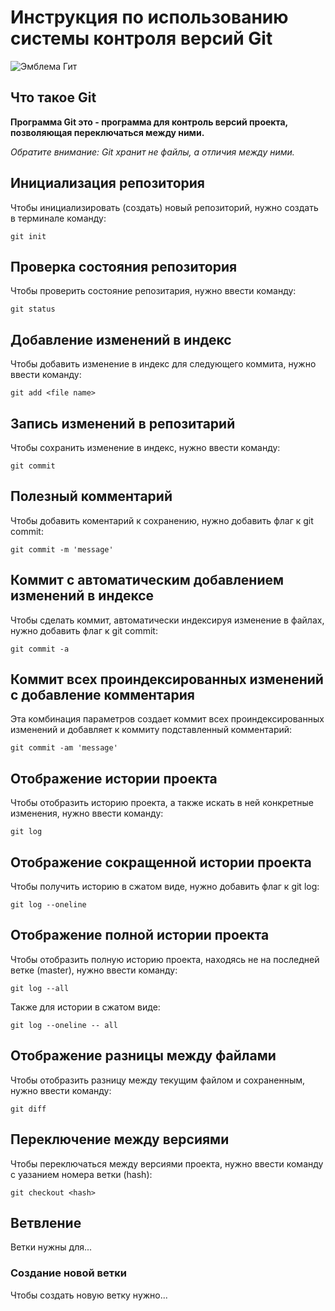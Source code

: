 # **Инструкция по использованию системы контроля версий Git**

![Эмблема Гит](git.jpeg)

## Что такое Git

**Программа Git это - программа для контроль версий проекта, позволяющая переключаться между ними.** 

*Обратите внимание: Git хранит не файлы, а отличия между ними.*

## Инициализация репозитория

Чтобы инициализировать (создать) новый репозиторий, нужно создать в терминале команду:

    git init

## Проверка состояния репозитория

Чтобы проверить состояние репозитария, нужно ввести команду:

    git status

## Добавление изменений в индекс

Чтобы добавить изменение в индекс для следующего коммита, нужно ввести команду:

    git add <file name>

## Запись изменений в репозитарий

Чтобы сохранить изменение в индекс, нужно ввести команду:

    git commit

## Полезный комментарий

Чтобы добавить коментарий к сохранению, нужно добавить флаг к git commit:

    git commit -m 'message'

## Коммит с автоматическим добавлением изменений в индексе

Чтобы сделать коммит, автоматически индексируя изменение в файлах, нужно добавить флаг к git commit:

    git commit -a

## Коммит всех проиндексированных изменений c добавление комментария

Эта комбинация параметров создает коммит всех проиндексированных изменений и добавляет к коммиту подставленный комментарий:

    git commit -am 'message'

## Отображение истории проекта

Чтобы отобразить историю проекта, а также искать в ней конкретные изменения, нужно ввести команду:

    git log

## Отображение сокращенной истории проекта

Чтобы получить историю в сжатом виде, нужно добавить флаг к git log:

    git log --oneline

## Отображение полной истории проекта

Чтобы отобразить полную историю проекта, находясь не на последней ветке (master), нужно ввести команду:

    git log --all

Также для истории в сжатом виде:

    git log --oneline -- all

## Отображение разницы между файлами

Чтобы отобразить разницу между текущим файлом и сохраненным, нужно ввести команду:

    git diff

## Переключение между версиями

Чтобы переключаться между версиями проекта, нужно ввести команду с уазанием номера ветки (hash):

    git checkout <hash>

## Ветвление

Ветки нужны для...


### Создание новой ветки

Чтобы создать новую ветку нужно...